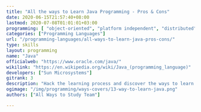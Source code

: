 ```yaml
---
title: "All the ways to Learn Java Programming - Pros & Cons"
date: 2020-06-15T21:57:40+08:00
lastmod: 2020-07-08T01:01:01+03:00
programming: [ "object-oriented", "platform independent", "distributed", "generic", "reflective"]
categories: ["Programming Languages"]
url: "/programming-languages/all-ways-to-learn-java-pros-cons/"
type: skills
layout: programming
name: "Java"
officialweb: "https://www.oracle.com/java/"
wikilink: "https://en.wikipedia.org/wiki/Java_(programming_language)"
developers: ["Sun Microsystems"]
gitrank: 3
description: "Hack the learning process and discover the ways to learn Java programming easier with their pros and cons suggested for any level from beginner to professional."
ogimage: "/img/programming/ways-covers/13-way-to-learn-java.png"
authors: ["All Ways to Study Team"]

---
```


